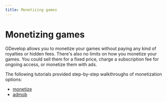 ```yaml
---
title: Monetizing games
---
```

# Monetizing games
GDevelop allows you to monetize your games without paying any kind of royalties or hidden fees. There's also no limits on how you monetize your games. You could sell them for a fixed price, charge a subscription fee for ongoing access, or monetize them with ads.

The following tutorials provided step-by-step walkthroughs of monetization options:

  * [monetize](/gdevelop5/publishing/publishing-to-facebook-instant-games/monetize)
  * [admob](/gdevelop5/all-features/admob)
